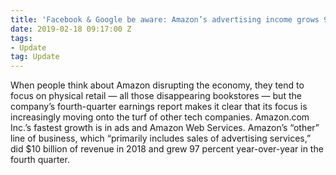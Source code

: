 ```yaml
---
title: 'Facebook & Google be aware: Amazon’s advertising income grows 97% in 2018'
date: 2019-02-18 09:17:00 Z
tags:
- Update
tag: Update
---
```




When people think about Amazon disrupting the economy, they tend to focus on physical retail — all those disappearing bookstores — but the company’s fourth-quarter earnings report makes it clear that its focus is increasingly moving onto the turf of other tech companies. Amazon.com Inc.’s fastest growth is in ads and Amazon Web Services. Amazon’s “other” line of business, which “primarily includes sales of advertising services,” did $10 billion of revenue in 2018 and grew 97 percent year-over-year in the fourth quarter.